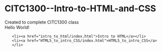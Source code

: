 # CITC1300--Intro-to-HTML-and-CSS
Created to complete CITC1300 class
<br>
Hello World!
<br>

<ul>

	<li><a href="intro_to_html/index.html">Intro to HTML</a></li>
	<li><a href="HTML5_to_intro_CSS/index.html">HTML5_to_intro_CSS</a></li>

</ul>


